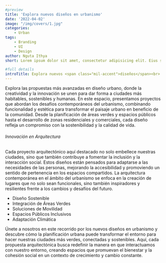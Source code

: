 ```yaml
---
#preview
title: 'Explora nuevos diseños en urbanismo'
date: '2022-04-02'
image: "/img/covers/1.jpg"
categories:
    - Urban
tags:
    - Branding
    - UI
    - Design
author: Nguta Ithya
short: Lorem ipsum dolor sit amet, consectetur adipisicing elit. Eius sequi commodi dignissimos.

#full details
introTitle: Explora nuevos <span class="mil-accent">diseños</span><br> en urbanismo
---
```



Explora las propuestas más avanzadas en diseño urbano, donde la creatividad y la innovación se unen para dar forma a ciudades más habitables, sostenibles y humanas. En este espacio, presentamos proyectos que abordan los desafíos contemporáneos del urbanismo, combinando funcionalidad y estética para transformar el paisaje urbano en beneficio de la comunidad. Desde la planificación de áreas verdes y espacios públicos hasta el desarrollo de zonas residenciales y comerciales, cada diseño refleja un compromiso con la sostenibilidad y la calidad de vida.

###### Innovación en Arquitectura

Cada proyecto arquitectónico aquí destacado no solo embellece nuestras ciudades, sino que también contribuye a fomentar la inclusión y la interacción social. Estos diseños están pensados para adaptarse a las necesidades de las personas, mejorando la accesibilidad y promoviendo un sentido de pertenencia en los espacios compartidos. La arquitectura contemporánea en el ámbito del urbanismo se enfoca en la creación de lugares que no solo sean funcionales, sino también inspiradores y resilientes frente a los cambios y desafíos del futuro.

- Diseño Sostenible
- Integración de Áreas Verdes
- Soluciones de Movilidad
- Espacios Públicos Inclusivos
- Adaptación Climática


Únete a nosotros en este recorrido por los nuevos diseños en urbanismo y descubre cómo la planificación urbana puede transformar el entorno para hacer nuestras ciudades más verdes, conectadas y sostenibles. Aquí, cada propuesta arquitectónica busca redefinir la manera en que interactuamos con nuestro entorno, creando espacios que promuevan el bienestar y la cohesión social en un contexto de crecimiento y cambio constante.

